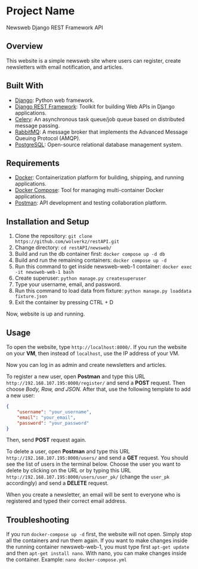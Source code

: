 # Project Name
Newsweb Django REST Framework API

## Overview
This website is a simple newsweb site where users can register, create newsletters with email notification, and articles.

## Built With
* [Django](https://www.djangoproject.com/): Python web framework.
* [Django REST Framework](https://www.django-rest-framework.org/): Toolkit for building Web APIs in Django applications.
* [Celery](https://docs.celeryproject.org/): An asynchronous task queue/job queue based on distributed message passing.
* [RabbitMQ](https://www.rabbitmq.com/): A message broker that implements the Advanced Message Queuing Protocol (AMQP).
* [PostgreSQL](https://www.postgresql.org/): Open-source relational database management system.

## Requirements
* [Docker](https://www.docker.com/): Containerization platform for building, shipping, and running applications.
* [Docker Compose](https://docs.docker.com/compose/): Tool for managing multi-container Docker applications.
* [Postman](https://www.postman.com/): API development and testing collaboration platform.

## Installation and Setup
1. Clone the repository: `git clone https://github.com/wolverkz/restAPI.git`
2. Change directory: `cd restAPI/newsweb/`
3. Build and run the db container first: `docker compose up -d db`
4. Build and run the remaining containers: `docker compose up -d`
5. Run this command to get inside newsweb-web-1 container: `docker exec -it newsweb-web-1 bash`
6. Create superuser: `python manage.py createsuperuser`
7. Type your username, email, and password.
8. Run this command to load data from fixture: `python manage.py loaddata fixture.json`
9. Exit the container by pressing CTRL + D

Now, website is up and running.


## Usage
To open the website, type `http://localhost:8000/`. If you run the website on your **VM**, then instead of `localhost`, use the IP address of your VM.

Now you can log in as admin and create newsletters and articles.

To register a new user, open **Postman** and type this URL `http://192.168.107.195:8000/register/` and send a **POST** request. Then choose *Body, Raw, and JSON.* After that, use the following template to add a new user:
```json
{
    "username": "your_username",
    "email": "your_email",
    "password": "your_password"
}
```

Then, send **POST** request again.

To delete a user, open **Postman** and type this URL `http://192.168.107.195:8000/users/` and send a **GET** request. You should see the list of users in the terminal below. Choose the user you want to delete by clicking on the URL or by typing this URL `http://192.168.107.195:8000/users/user_pk/` (change the `user_pk` accordingly) and send a **DELETE** request.

When you create a newsletter, an email will be sent to everyone who is registered and typed their correct email address.

## Troubleshooting
If you run `docker-compose up -d` first, the website will not open. Simply stop all the containers and run them again.
If you want to make changes inside the running container newsweb-web-1, you must type first `apt-get update` and then `apt-get install nano`. With nano, you can make changes inside the container. Example: `nano docker-compose.yml`

